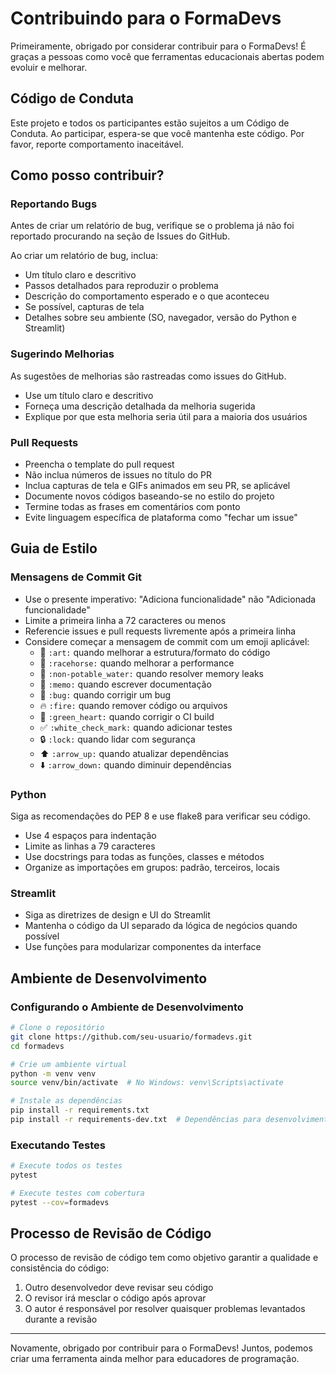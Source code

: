 # Contribuindo para o FormaDevs

Primeiramente, obrigado por considerar contribuir para o FormaDevs! É graças a pessoas como você que ferramentas educacionais abertas podem evoluir e melhorar.

## Código de Conduta

Este projeto e todos os participantes estão sujeitos a um Código de Conduta. Ao participar, espera-se que você mantenha este código. Por favor, reporte comportamento inaceitável.

## Como posso contribuir?

### Reportando Bugs

Antes de criar um relatório de bug, verifique se o problema já não foi reportado procurando na seção de Issues do GitHub.

Ao criar um relatório de bug, inclua:
- Um título claro e descritivo
- Passos detalhados para reproduzir o problema
- Descrição do comportamento esperado e o que aconteceu
- Se possível, capturas de tela
- Detalhes sobre seu ambiente (SO, navegador, versão do Python e Streamlit)

### Sugerindo Melhorias

As sugestões de melhorias são rastreadas como issues do GitHub.
- Use um título claro e descritivo
- Forneça uma descrição detalhada da melhoria sugerida
- Explique por que esta melhoria seria útil para a maioria dos usuários

### Pull Requests

- Preencha o template do pull request
- Não inclua números de issues no título do PR
- Inclua capturas de tela e GIFs animados em seu PR, se aplicável
- Documente novos códigos baseando-se no estilo do projeto
- Termine todas as frases em comentários com ponto
- Evite linguagem específica de plataforma como "fechar um issue"

## Guia de Estilo

### Mensagens de Commit Git

- Use o presente imperativo: "Adiciona funcionalidade" não "Adicionada funcionalidade"
- Limite a primeira linha a 72 caracteres ou menos
- Referencie issues e pull requests livremente após a primeira linha
- Considere começar a mensagem de commit com um emoji aplicável:
    - 🎨 `:art:` quando melhorar a estrutura/formato do código
    - 🐎 `:racehorse:` quando melhorar a performance
    - 🚱 `:non-potable_water:` quando resolver memory leaks
    - 📝 `:memo:` quando escrever documentação
    - 🐛 `:bug:` quando corrigir um bug
    - 🔥 `:fire:` quando remover código ou arquivos
    - 💚 `:green_heart:` quando corrigir o CI build
    - ✅ `:white_check_mark:` quando adicionar testes
    - 🔒 `:lock:` quando lidar com segurança
    - ⬆️ `:arrow_up:` quando atualizar dependências
    - ⬇️ `:arrow_down:` quando diminuir dependências

### Python

Siga as recomendações do PEP 8 e use flake8 para verificar seu código.
- Use 4 espaços para indentação
- Limite as linhas a 79 caracteres
- Use docstrings para todas as funções, classes e métodos
- Organize as importações em grupos: padrão, terceiros, locais

### Streamlit

- Siga as diretrizes de design e UI do Streamlit
- Mantenha o código da UI separado da lógica de negócios quando possível
- Use funções para modularizar componentes da interface

## Ambiente de Desenvolvimento

### Configurando o Ambiente de Desenvolvimento

```bash
# Clone o repositório
git clone https://github.com/seu-usuario/formadevs.git
cd formadevs

# Crie um ambiente virtual
python -m venv venv
source venv/bin/activate  # No Windows: venv\Scripts\activate

# Instale as dependências
pip install -r requirements.txt
pip install -r requirements-dev.txt  # Dependências para desenvolvimento
```

### Executando Testes

```bash
# Execute todos os testes
pytest

# Execute testes com cobertura
pytest --cov=formadevs
```

## Processo de Revisão de Código

O processo de revisão de código tem como objetivo garantir a qualidade e consistência do código:

1. Outro desenvolvedor deve revisar seu código
2. O revisor irá mesclar o código após aprovar
3. O autor é responsável por resolver quaisquer problemas levantados durante a revisão

---

Novamente, obrigado por contribuir para o FormaDevs! Juntos, podemos criar uma ferramenta ainda melhor para educadores de programação.
